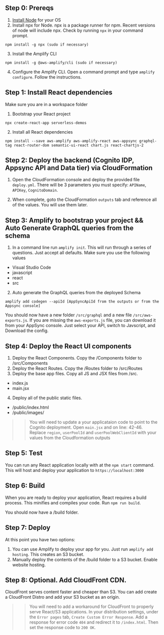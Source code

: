 
## Step 0: Prereqs

1. [Install Node](https://nodejs.org/en/download/) for your OS
2. Install npx for Node. npx is a package runner for npm. Recent versions of node will include npx. Check by running `npx` in your command prompt.

```
npm install -g npx (sudo if necessary)
```
3. Install the Amplify CLI

```
npm install -g @aws-amplify/cli (sudo if necessary)
```

4. Configure the Amplify CLI. Open a command prompt and type `amplify configure`. Follow the instructions.

## Step 1: Install React dependencies

Make sure you are in a workspace folder

1. Bootstrap your React project

```
npx create-react-app serverless-demos
```

2. Install all React dependencies
```
npm install --save aws-amplify aws-amplify-react aws-appsync graphql-tag react-router-dom semantic-ui-react chart.js react-chartjs-2
```

## Step 2: Deploy the backend (Cognito IDP, Appsync API and Data tier) via CloudFormation

1. Open the CloudFormation console and deploy the provided file `deploy.yml`. There will be 3 parameters you must specify: `APIName`, `APIKey`, `CognitoDomain`.

2. When complete, goto the CloudFormation `outputs` tab and reference all of the values. You will use them later.

## Step 3: Amplify to bootstrap your project && Auto Generate GraphQL queries from the schema

1. In a command line run `amplify init`. This will run through a series of questions. Just accept all defaults. Make sure you use the following values

- Visual Studio Code
- javascript
- react
- src

2. Auto generate the GraphQL queries from the deployed Schema
```
amplify add codegen --apiId [AppSyncApiId from the outputs or from the Appsync console]
```
You should now have a new folder `/src/graphql` and a new file `/src/aws-exports.js`. If you are missing the `aws-exports.js` file, you can download it from your AppSync console. Just select your API, switch to Javscript, and Download the config.

## Step 4: Deploy the React UI components

1. Deploy the React Components. Copy the  /Components folder to /src/Components
2. Deploy the React Routes. Copy the /Routes folder to /src/Routes
3. Deploy the base app files. Copy all JS and JSX files from /src. 
- index.js
- main.jsx
4. Deploy all of the public static files. 
- /public/index.html
- /public/images/

>> You will need to update a your applicataion code to point to the Cognito deployment. Open `main.jsx` and on line: 42-46. Replace `region`, `userPoolId` and `userPoolWebClientId` with your values from the Cloudformation outputs

## Step 5: Test

You can run any React application locally with at the `npm start` command. This will host and deploy your application to `https://localhost:3000`

## Step 6: Build

When you are ready to deploy your application, React requires a build process. This minifies and compiles your code. Run `npm run build`. 

You should now have a /build folder. 

## Step 7: Deploy

At this point you have two options:

1. You can use Amplify to deploy your app for you. Just run `amplify add hosting`. This creates an S3 bucket.
2. Manually deploy the contents of the /build folder to a S3 bucket. Enable website hosting.

## Step 8: Optional. Add CloudFront CDN.

CloudFront serves content faster and cheaper than S3. You can add create a CloudFront Distro and add your S3 bucket as an origin. 

>> You will need to add a workaround for CloudFront to properly serve React/S3 applications. In your distribution settings, under the `Error pages` tab, `Create Custom Error Response`. Add a response for error code `404` and redirect it to `/index.html`. Then set the response code to `200 OK`.
